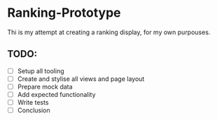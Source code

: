 # Ranking-Prototype

Thi is my attempt at creating a ranking display, for my own purpouses.

## TODO:
- [ ] Setup all tooling
- [ ] Create and stylise all views and page layout
- [ ] Prepare mock data
- [ ] Add expected functionality
- [ ] Write tests
- [ ] Conclusion
